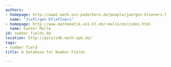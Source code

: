 ```yaml
---
authors:
- homepage: http://www2.math.uni-paderborn.de/people/juergen-klueners.html
  name: "J\xFCrgen Kl\xFCners"
- homepage: http://www.mathematik.uni-kl.de/~malle/en/index.html
  name: Gunter Malle
id: number_fields_km
location: http://galoisdb.math.upb.de/
tags:
- number field
title: A Database for Number Fields

---
```


